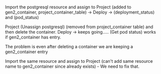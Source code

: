 Import the postgresql resource and assign to Project (added to gen2_container, project_container_table) -> 
	Deploy -> (deployment_status) and (pod_status)

Project (Unassign postgresql) (removed from project_container table) and then delete the container.
	Deploy -> keeps going..... (Get pod status) works if gen2_container has entry.

The problem is even after deleting a container we are keeping a gen2_container entry

Import the same resource and assign to Project (can't add same resource name to gen2_container since already exists)
	- We need to fix that.